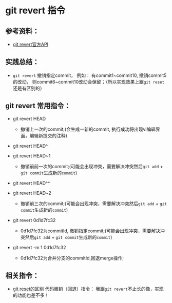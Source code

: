 # git revert 指令

## 参考资料：
* [git revert官方API](https://git-scm.com/docs/git-revert)

## 实践总结：
* `git revert` 撤销指定commit， 例如： 有commit1~commit10, 撤销commit5的改动， 则commit6~commit10改动会保留；（所以实现效果上跟`git reset`还是有区别的）

## git revert 常用指令：
* git revert HEAD
	* 撤销上一次的commit;(会生成一新的commit, 执行成功将出现vi编辑界面，编辑新提交的注释)

* git revert HEAD^
* git revert HEAD~1
	* 撤销前前一次的commit;(可能会出现冲突，需要解决冲突然后`git add` + `git commit`生成新的`commit`)

* git revert HEAD^^
* git revert HEAD~2
	* 撤销前三次的commit;(可能会出现冲突，需要解决冲突然后`git add` + `git commit`生成新的`commit`)

* git revert 0d1d7fc32
	* 0d1d7fc32为commitId, 撤销指定commit;(可能会出现冲突，需要解决冲突然后`git add` + `git commit`生成新的`commit`)

* git revert -m 1 0d1d7fc32
	* 0d1d7fc32为合并分支的commitId,回退merge操作;

## 相关指令：
* [git reset的区别](https://github.com/LittleChell/git/tree/master/contents/git_reset.md) 代码撤销（回退）指令： 我跟`git revert`不止长的像，实现的功能也差不多！
